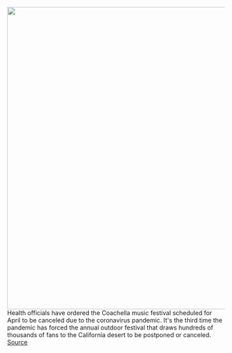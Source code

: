 <img src='https://cdn.vox-cdn.com/thumbor/wVgYd4mC7y0Nu-7n7D54S9CyHro=/0x0:3600x2400/1200x800/filters:focal(1512x912:2088x1488)/cdn.vox-cdn.com/uploads/chorus_image/image/68745581/1144330957.0.jpg' width='700px' /><br/>
Health officials have ordered the Coachella music festival scheduled for April to be canceled due to the coronavirus pandemic. It's the third time the pandemic has forced the annual outdoor festival that draws hundreds of thousands of fans to the California desert to be postponed or canceled.
<a href='https://www.theverge.com/2021/1/30/22258024/coachella-canceled-third-time-coronavirus-pandemic'> Source <a/>